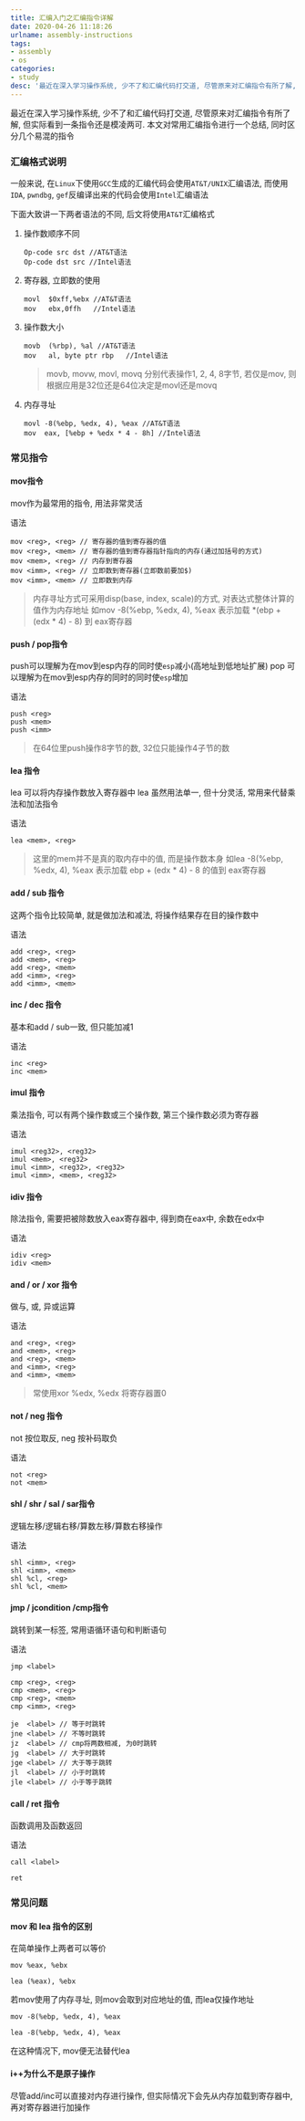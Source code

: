 ```yaml
---
title: 汇编入门之汇编指令详解
date: 2020-04-26 11:18:26
urlname: assembly-instructions
tags: 
- assembly
- os
categories:
- study
desc: '最近在深入学习操作系统, 少不了和汇编代码打交道, 尽管原来对汇编指令有所了解, 但实际看到一条指令还是模凌两可. 本文对常用汇编指令进行一个总结, 同时区分几个易混的指令'
---
```


最近在深入学习操作系统, 少不了和汇编代码打交道, 尽管原来对汇编指令有所了解, 但实际看到一条指令还是模凌两可. 本文对常用汇编指令进行一个总结, 同时区分几个易混的指令

<!--more-->

### 汇编格式说明

一般来说, 在`Linux`下使用`GCC`生成的汇编代码会使用`AT&T/UNIX`汇编语法, 而使用`IDA`, `pwndbg`, `gef`反编译出来的代码会使用`Intel`汇编语法

下面大致讲一下两者语法的不同, 后文将使用`AT&T`汇编格式

1. 操作数顺序不同

    ``` x86asm
    Op-code src dst //AT&T语法
    Op-code dst src //Intel语法
    ```

2. 寄存器, 立即数的使用

    ``` x86asm
    movl  $0xff,%ebx //AT&T语法
    mov   ebx,0ffh   //Intel语法
    ```

3. 操作数大小

    ```x86asm
    movb  (%rbp), %al //AT&T语法
    mov   al, byte ptr rbp   //Intel语法
    ```

    > movb, movw, movl, movq 分别代表操作1, 2, 4, 8字节, 若仅是mov, 则根据应用是32位还是64位决定是movl还是movq

4. 内存寻址

    ```x86asm
    movl -8(%ebp, %edx, 4), %eax //AT&T语法
    mov  eax, [%ebp + %edx * 4 - 8h] //Intel语法
    ```

### 常见指令

#### mov指令

mov作为最常用的指令, 用法非常灵活

语法

``` x86asm
mov <reg>, <reg> // 寄存器的值到寄存器的值
mov <reg>, <mem> // 寄存器的值到寄存器指针指向的内存(通过加括号的方式)
mov <mem>, <reg> // 内存到寄存器
mov <imm>, <reg> // 立即数到寄存器(立即数前要加$)
mov <imm>, <mem> // 立即数到内存
```

> 内存寻址方式可采用disp(base, index, scale)的方式, 对表达式整体计算的值作为内存地址 如mov -8(%ebp, %edx, 4), %eax 表示加载 \*(ebp + (edx * 4) - 8) 到 eax寄存器

#### push / pop指令

push可以理解为在mov到esp内存的同时使`esp`减小(高地址到低地址扩展)
pop 可以理解为在mov到esp内存的同时的同时使`esp`增加

语法

``` x86asm
push <reg>
push <mem>
push <imm>
```

> 在64位里push操作8字节的数, 32位只能操作4子节的数

#### lea 指令

lea 可以将内存操作数放入寄存器中
lea 虽然用法单一, 但十分灵活, 常用来代替乘法和加法指令

语法

``` x86asm
lea <mem>, <reg>
```

> 这里的mem并不是真的取内存中的值, 而是操作数本身 如lea -8(%ebp, %edx, 4), %eax 表示加载 ebp + (edx * 4) - 8 的值到 eax寄存器

#### add / sub 指令

这两个指令比较简单, 就是做加法和减法, 将操作结果存在目的操作数中

语法

``` x86asm
add <reg>, <reg>
add <mem>, <reg>
add <reg>, <mem>
add <imm>, <reg>
add <imm>, <mem>
```

#### inc / dec 指令

基本和add / sub一致, 但只能加减1

语法

``` x86asm
inc <reg>
inc <mem>
```

#### imul 指令

乘法指令, 可以有两个操作数或三个操作数, 第三个操作数必须为寄存器

语法

``` x86asm
imul <reg32>, <reg32>
imul <mem>, <reg32>
imul <imm>, <reg32>, <reg32>
imul <imm>, <mem>, <reg32>
```

#### idiv 指令

除法指令, 需要把被除数放入eax寄存器中, 得到商在eax中, 余数在edx中

语法

``` x86asm
idiv <reg>
idiv <mem>
```

#### and / or / xor 指令

做与, 或, 异或运算

语法

``` x86asm
and <reg>, <reg>
and <mem>, <reg>
and <reg>, <mem>
and <imm>, <reg>
and <imm>, <mem>
```

> 常使用xor %edx, %edx 将寄存器置0

#### not / neg 指令

not 按位取反, neg 按补码取负

语法

``` x86asm
not <reg>
not <mem>
```

#### shl / shr / sal / sar指令

逻辑左移/逻辑右移/算数左移/算数右移操作

语法

``` x86asm
shl <imm>, <reg>
shl <imm>, <mem>
shl %cl, <reg>
shl %cl, <mem>
```

#### jmp / jcondition /cmp指令

跳转到某一标签, 常用语循环语句和判断语句

语法

``` x86asm
jmp <label>

cmp <reg>, <reg>
cmp <mem>, <reg>
cmp <reg>, <mem>
cmp <imm>, <reg>

je  <label> // 等于时跳转
jne <label> // 不等时跳转
jz  <label> // cmp将两数相减, 为0时跳转
jg  <label> // 大于时跳转
jge <label> // 大于等于跳转
jl  <label> // 小于时跳转
jle <label> // 小于等于跳转
```

#### call / ret 指令

函数调用及函数返回

语法

``` x86asm
call <label>

ret
```

### 常见问题

#### mov 和 lea 指令的区别

在简单操作上两者可以等价

``` x86asm
mov %eax, %ebx

lea (%eax), %ebx
```

若mov使用了内存寻址, 则mov会取到对应地址的值, 而lea仅操作地址

``` x86asm
mov -8(%ebp, %edx, 4), %eax

lea -8(%ebp, %edx, 4), %eax
```

在这种情况下, mov便无法替代lea

#### i++为什么不是原子操作

尽管add/inc可以直接对内存进行操作, 但实际情况下会先从内存加载到寄存器中, 再对寄存器进行加操作

